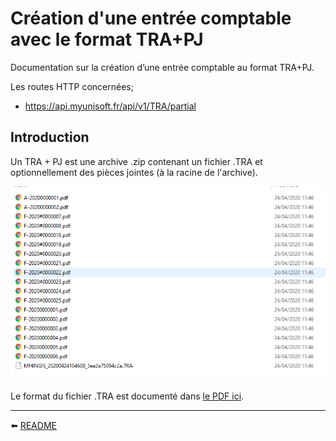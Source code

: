 # Création d'une entrée comptable avec le format TRA+PJ
Documentation sur la création d’une entrée comptable au format TRA+PJ.
​

Les routes HTTP concernées;
- https://api.myunisoft.fr/api/v1/TRA/partial

## Introduction

Un TRA + PJ est une archive .zip contenant un fichier .TRA et optionnellement des pièces jointes (à la racine de l'archive).

![](./images/TRA_archive.PNG)

Le format du fichier .TRA est documenté dans [le PDF ici](./formats/TRA.pdf).

---

⬅️ [README](../README.md)
